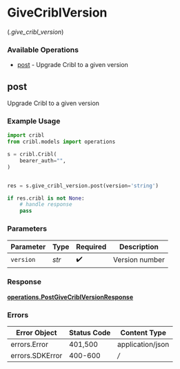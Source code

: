 # GiveCriblVersion
(*.give_cribl_version*)

### Available Operations

* [post](#post) - Upgrade Cribl to a given version

## post

Upgrade Cribl to a given version

### Example Usage

```python
import cribl
from cribl.models import operations

s = cribl.Cribl(
    bearer_auth="",
)


res = s.give_cribl_version.post(version='string')

if res.cribl is not None:
    # handle response
    pass
```

### Parameters

| Parameter          | Type               | Required           | Description        |
| ------------------ | ------------------ | ------------------ | ------------------ |
| `version`          | *str*              | :heavy_check_mark: | Version number     |


### Response

**[operations.PostGiveCriblVersionResponse](../../models/operations/postgivecriblversionresponse.md)**
### Errors

| Error Object     | Status Code      | Content Type     |
| ---------------- | ---------------- | ---------------- |
| errors.Error     | 401,500          | application/json |
| errors.SDKError  | 400-600          | */*              |
